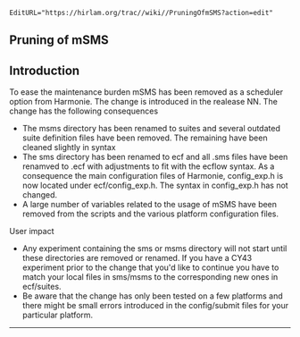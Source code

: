 ```@meta
EditURL="https://hirlam.org/trac//wiki//PruningOfmSMS?action=edit"
```


## Pruning of mSMS

## Introduction

To ease the maintenance burden mSMS has been removed as a scheduler option from Harmonie. The change is introduced in the realease NN. The change has the following consequences

 * The msms directory has been renamed to suites and several outdated suite definition files have been removed. The remaining have been cleaned slightly in syntax
 * The sms directory has been renamed to ecf and all .sms files have been renamved to .ecf with adjustments to fit with the ecflow syntax. As a consequence the main configuration files of Harmonie, config_exp.h is now located under ecf/config_exp.h. The syntax in config_exp.h has not changed.
 * A large number of variables related to the usage of mSMS have been removed from the scripts and the various platform configuration files. 

User impact

 * Any experiment containing the sms or msms directory will not start until these directories are removed or renamed. If you have a CY43 experiment prior to the change that you'd like to continue you have to match your local files in sms/msms to the corresponding new ones in ecf/suites.
 * Be aware that the change has only been tested on a few platforms and there might be small errors introduced in the config/submit files for your particular platform.
 


----


